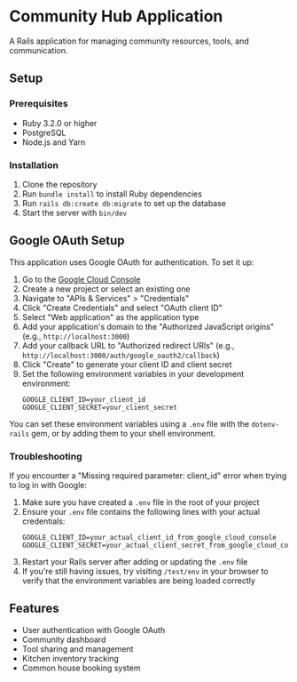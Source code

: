 # Community Hub Application

A Rails application for managing community resources, tools, and communication.

## Setup

### Prerequisites

* Ruby 3.2.0 or higher
* PostgreSQL
* Node.js and Yarn

### Installation

1. Clone the repository
2. Run `bundle install` to install Ruby dependencies
3. Run `rails db:create db:migrate` to set up the database
4. Start the server with `bin/dev`

## Google OAuth Setup

This application uses Google OAuth for authentication. To set it up:

1. Go to the [Google Cloud Console](https://console.cloud.google.com/)
2. Create a new project or select an existing one
3. Navigate to "APIs & Services" > "Credentials"
4. Click "Create Credentials" and select "OAuth client ID"
5. Select "Web application" as the application type
6. Add your application's domain to the "Authorized JavaScript origins" (e.g., `http://localhost:3000`)
7. Add your callback URL to "Authorized redirect URIs" (e.g., `http://localhost:3000/auth/google_oauth2/callback`)
8. Click "Create" to generate your client ID and client secret
9. Set the following environment variables in your development environment:
   ```
   GOOGLE_CLIENT_ID=your_client_id
   GOOGLE_CLIENT_SECRET=your_client_secret
   ```

You can set these environment variables using a `.env` file with the `dotenv-rails` gem, or by adding them to your shell
environment.

### Troubleshooting

If you encounter a "Missing required parameter: client_id" error when trying to log in with Google:

1. Make sure you have created a `.env` file in the root of your project
2. Ensure your `.env` file contains the following lines with your actual credentials:
   ```
   GOOGLE_CLIENT_ID=your_actual_client_id_from_google_cloud_console
   GOOGLE_CLIENT_SECRET=your_actual_client_secret_from_google_cloud_console
   ```
3. Restart your Rails server after adding or updating the `.env` file
4. If you're still having issues, try visiting `/test/env` in your browser to verify that the environment variables are
   being loaded correctly

## Features

* User authentication with Google OAuth
* Community dashboard
* Tool sharing and management
* Kitchen inventory tracking
* Common house booking system
